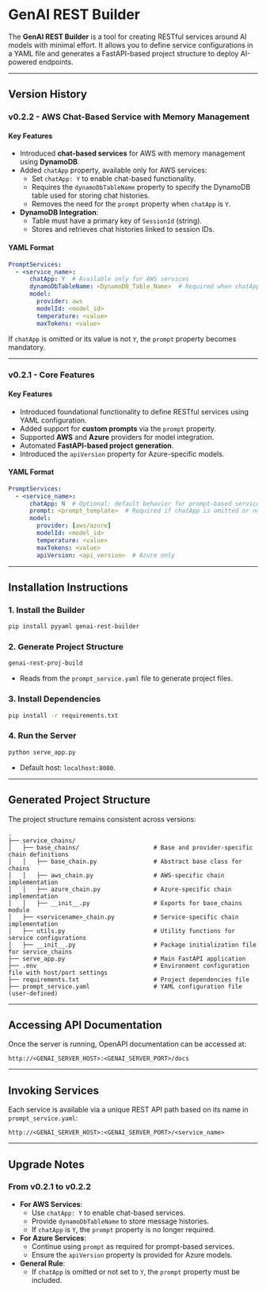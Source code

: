 # GenAI REST Builder

The **GenAI REST Builder** is a tool for creating RESTful services around AI models with minimal effort. It allows you to define service configurations in a YAML file and generates a FastAPI-based project structure to deploy AI-powered endpoints.

---

## **Version History**

### **v0.2.2 - AWS Chat-Based Service with Memory Management**

#### **Key Features**
- Introduced **chat-based services** for AWS with memory management using **DynamoDB**.
- Added `chatApp` property, available only for AWS services:
  - Set `chatApp: Y` to enable chat-based functionality.
  - Requires the `dynamoDbTableName` property to specify the DynamoDB table used for storing chat histories.
  - Removes the need for the `prompt` property when `chatApp` is `Y`.
- **DynamoDB Integration**:
  - Table must have a primary key of `SessionId` (string).
  - Stores and retrieves chat histories linked to session IDs.

#### **YAML Format**
```yaml
PromptServices:
  - <service_name>:
      chatApp: Y  # Available only for AWS services
      dynamoDbTableName: <DynamoDB_Table_Name>  # Required when chatApp is Y
      model:
        provider: aws
        modelId: <model_id>
        temperature: <value>
        maxTokens: <value>
```

If `chatApp` is omitted or its value is not `Y`, the `prompt` property becomes mandatory.

---

### **v0.2.1 - Core Features**

#### **Key Features**
- Introduced foundational functionality to define RESTful services using YAML configuration.
- Added support for **custom prompts** via the `prompt` property.
- Supported **AWS** and **Azure** providers for model integration.
- Automated **FastAPI-based project generation**.
- Introduced the `apiVersion` property for Azure-specific models.

#### **YAML Format**
```yaml
PromptServices:
  - <service_name>:
      chatApp: N  # Optional; default behavior for prompt-based services
      prompt: <prompt_template>  # Required if chatApp is omitted or not Y
      model:
        provider: [aws/azure]
        modelId: <model_id>
        temperature: <value>
        maxTokens: <value>
        apiVersion: <api_version>  # Azure only
```

---

## **Installation Instructions**

### 1. Install the Builder
```bash
pip install pyyaml genai-rest-builder
```

### 2. Generate Project Structure
```bash
genai-rest-proj-build
```
- Reads from the `prompt_service.yaml` file to generate project files.

### 3. Install Dependencies
```bash
pip install -r requirements.txt
```

### 4. Run the Server
```bash
python serve_app.py
```
- Default host: `localhost:8080`.

---

## **Generated Project Structure**
The project structure remains consistent across versions:

```
.  
├── service_chains/  
│   ├── base_chains/                     # Base and provider-specific chain definitions  
│   │   ├── base_chain.py                # Abstract base class for chains  
│   │   ├── aws_chain.py                 # AWS-specific chain implementation  
│   │   ├── azure_chain.py               # Azure-specific chain implementation  
│   │   ├── __init__.py                  # Exports for base_chains module  
│   ├── <servicename>_chain.py           # Service-specific chain implementation  
│   ├── utils.py                         # Utility functions for service configurations  
│   ├── __init__.py                      # Package initialization file for service_chains  
├── serve_app.py                         # Main FastAPI application  
├── .env                                 # Environment configuration file with host/port settings  
├── requirements.txt                     # Project dependencies file  
├── prompt_service.yaml                  # YAML configuration file (user-defined)  
```

---

## **Accessing API Documentation**
Once the server is running, OpenAPI documentation can be accessed at:

```
http://<GENAI_SERVER_HOST>:<GENAI_SERVER_PORT>/docs
```

---

## **Invoking Services**
Each service is available via a unique REST API path based on its name in `prompt_service.yaml`:

```
http://<GENAI_SERVER_HOST>:<GENAI_SERVER_PORT>/<service_name>
```

---

## **Upgrade Notes**

### **From v0.2.1 to v0.2.2**
- **For AWS Services**:
  - Use `chatApp: Y` to enable chat-based services.
  - Provide `dynamoDbTableName` to store message histories.
  - If `chatApp` is `Y`, the `prompt` property is no longer required.
- **For Azure Services**:
  - Continue using `prompt` as required for prompt-based services.
  - Ensure the `apiVersion` property is provided for Azure models.
- **General Rule**:
  - If `chatApp` is omitted or not set to `Y`, the `prompt` property must be included.